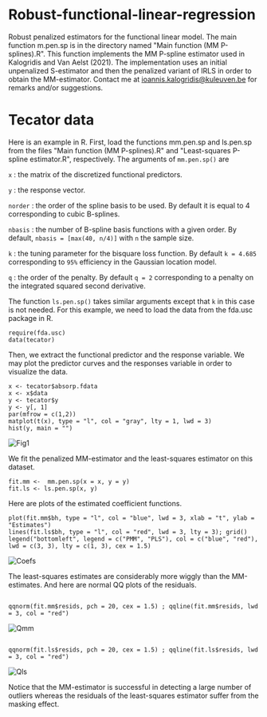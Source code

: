 # Robust-functional-linear-regression
Robust penalized estimators for the functional linear model. 
The main function m.pen.sp is in the directory named "Main function (MM P-splines).R".
This function implements the MM P-spline estimator used in Kalogridis and Van Aelst (2021).
The implementation uses an initial unpenalized S-estimator and then the penalized variant of IRLS in order to obtain the MM-estimator.
Contact me at ioannis.kalogridis@kuleuven.be for remarks and/or suggestions.



# Tecator data

Here is an example in R. First, load the functions mm.pen.sp and ls.pen.sp from the files "Main function (MM P-splines).R" and "Least-squares P-spline estimator.R", respectively. The arguments of ```mm.pen.sp()``` are

``` x ``` : the matrix of the discretized functional predictors.

``` y ``` : the response vector.

``` norder ``` : the order of the spline basis to be used. By default it is equal to 4 corresponding to cubic B-splines.

``` nbasis ``` : the number of B-spline basis functions with a given order. By default, ```nbasis = [max(40, n/4)]``` with ```n``` the sample size.

``` k ``` : the tuning parameter for the bisquare loss function. By default ```k = 4.685``` corresponding to ```95%``` efficiency in the Gaussian location model.

``` q ``` : the order of the penalty. By default ``` q = 2 ``` corresponding to a penalty on the integrated squared second derivative.

The function ```ls.pen.sp()``` takes similar arguments except that ```k``` in this case is not needed. For this example, we need to load the data from the fda.usc package in R.

```
require(fda.usc)
data(tecator)
```

Then, we extract the functional predictor and the response variable. We may plot the predictor curves and the responses variable in order to visualize the data.
```
x <- tecator$absorp.fdata
x <- x$data
y <- tecator$y
y <- y[, 1]
par(mfrow = c(1,2))
matplot(t(x), type = "l", col = "gray", lty = 1, lwd = 3)
hist(y, main = "")
```
![Fig1](https://user-images.githubusercontent.com/77626768/160242586-35cd3c83-21fd-46d7-8e52-b572eb0cf0a7.png)




We fit the penalized MM-estimator and the least-squares estimator on this dataset.

```
fit.mm <-  mm.pen.sp(x = x, y = y)
fit.ls <- ls.pen.sp(x, y)
```
Here are plots of the estimated coefficient functions.

```
plot(fit.mm$bh, type = "l", col = "blue", lwd = 3, xlab = "t", ylab = "Estimates")
lines(fit.ls$bh, type = "l", col = "red", lwd = 3, lty = 3); grid()
legend("bottomleft", legend = c("PMM", "PLS"), col = c("blue", "red"), lwd = c(3, 3), lty = c(1, 3), cex = 1.5)
```
![Coefs](https://user-images.githubusercontent.com/77626768/160139488-dcf70cd1-a2b0-4998-81c1-3d02f1034045.png)


The least-squares estimates are considerably more wiggly than the MM-estimates. And here are normal QQ plots of the residuals.

```

qqnorm(fit.mm$resids, pch = 20, cex = 1.5) ; qqline(fit.mm$resids, lwd  = 3, col = "red")

```
![Qmm](https://user-images.githubusercontent.com/77626768/160139893-f84b7603-111a-42aa-b832-4e766d816700.png)


```

qqnorm(fit.ls$resids, pch = 20, cex = 1.5) ; qqline(fit.ls$resids, lwd  = 3, col = "red")

```
![Qls](https://user-images.githubusercontent.com/77626768/160139987-a149d15b-58a9-43ee-bf7b-76cb8ddd3bd4.png)

Notice that the MM-estimator is successful in detecting a large number of outliers whereas the residuals of the least-squares estimator suffer from the masking effect.
